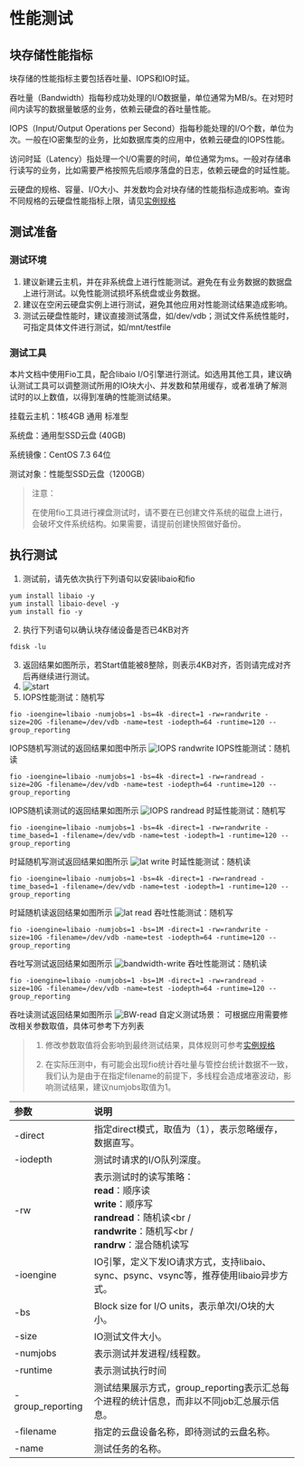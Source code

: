 # 性能测试



## 块存储性能指标

块存储的性能指标主要包括吞吐量、IOPS和IO时延。

吞吐量（Bandwidth）指每秒成功处理的I/O数据量，单位通常为MB/s。在对短时间内读写的数据量敏感的业务，依赖云硬盘的吞吐量性能。

IOPS（Input/Output Operations per Second）指每秒能处理的I/O个数，单位为次。一般在IO密集型的业务，比如数据库类的应用中，依赖云硬盘的IOPS性能。

访问时延（Latency）指处理一个I/O需要的时间，单位通常为ms。一般对存储串行读写的业务，比如需要严格按照先后顺序落盘的日志，依赖云硬盘的时延性能。

云硬盘的规格、容量、I/O大小、并发数均会对块存储的性能指标造成影响。查询不同规格的云硬盘性能指标上限，请见[实例规格](https://docs.jdcloud.com/cn/cloud-disk-service/instance-type)



## 测试准备

### 测试环境

1. 建议新建云主机，并在非系统盘上进行性能测试。避免在有业务数据的数据盘上进行测试。以免性能测试损坏系统盘或业务数据。
2. 建议在空闲云硬盘实例上进行测试，避免其他应用对性能测试结果造成影响。
3. 测试云硬盘性能时，建议直接测试落盘，如/dev/vdb；测试文件系统性能时，可指定具体文件进行测试，如/mnt/testfile

### 测试工具

本片文档中使用Fio工具，配合libaio I/O引擎进行测试。如选用其他工具，建议确认测试工具可以调整测试所用的IO块大小、并发数和禁用缓存，或者准确了解测试时的以上数值，以得到准确的性能测试结果。

挂载云主机：1核4GB 通用 标准型

系统盘：通用型SSD云盘 (40GB)

系统镜像：CentOS 7.3 64位

测试对象：性能型SSD云盘（1200GB）



> 注意：
>
> 在使用fio工具进行裸盘测试时，请不要在已创建文件系统的磁盘上进行，会破坏文件系统结构。如果需要，请提前创建快照做好备份。

## 执行测试

1. 测试前，请先依次执行下列语句以安装libaio和fio

```
yum install libaio -y
yum install libaio-devel -y
yum install fio -y
```

2. 执行下列语句以确认块存储设备是否已4KB对齐

```
fdisk -lu
```

3. 返回结果如图所示，若Start值能被8整除，则表示4KB对齐，否则请完成对齐后再继续进行测试。
4. ![ start ](../../../../image/Elastic-Compute/CloudDisk/start.png)
5. IOPS性能测试：随机写 

```
fio -ioengine=libaio -numjobs=1 -bs=4k -direct=1 -rw=randwrite -size=20G -filename=/dev/vdb -name=test -iodepth=64 -runtime=120 --group_reporting 
```

IOPS随机写测试的返回结果如图中所示
![ IOPS randwrite ](../../../../image/Elastic-Compute/CloudDisk/IOPS-randwrite.png)
IOPS性能测试：随机读

```
fio -ioengine=libaio -numjobs=1 -bs=4k -direct=1 -rw=randread -size=20G -filename=/dev/vdb -name=test -iodepth=64 -runtime=120 --group_reporting 
```

IOPS随机读测试的返回结果如图所示
![ IOPS randread ](../../../../image/Elastic-Compute/CloudDisk/IOPS-randread.png)
时延性能测试：随机写

```
fio -ioengine=libaio -numjobs=1 -bs=4k -direct=1 -rw=randwrite -time_based=1 -filename=/dev/vdb -name=test -iodepth=1 -runtime=120 --group_reporting 
```

时延随机写测试返回结果如图所示
![ lat write ](../../../../image/Elastic-Compute/CloudDisk/lat-write.png)
时延性能测试：随机读

```
fio -ioengine=libaio -numjobs=1 -bs=4k -direct=1 -rw=randread -time_based=1 -filename=/dev/vdb -name=test -iodepth=1 -runtime=120 --group_reporting 
```

时延随机读返回结果如图所示
![ lat read ](../../../../image/Elastic-Compute/CloudDisk/lat-read.png)
吞吐性能测试：随机写

```
fio -ioengine=libaio -numjobs=1 -bs=1M -direct=1 -rw=randwrite -size=10G -filename=/dev/vdb -name=test -iodepth=64 -runtime=120 --group_reporting 
```

吞吐写测试返回结果如图所示
![ bandwidth-write ](../../../../image/Elastic-Compute/CloudDisk/bandwidth-write.png)
吞吐性能测试：随机读

```
fio -ioengine=libaio -numjobs=1 -bs=1M -direct=1 -rw=randread -size=10G -filename=/dev/vdb -name=test -iodepth=64 -runtime=120 --group_reporting 
```

吞吐读测试返回结果如图所示
![ BW-read ](../../../../image/Elastic-Compute/CloudDisk/BW-read.png)
自定义测试场景： 可根据应用需要修改相关参数取值，具体可参考下方列表

> 1. 修改参数取值将会影响到最终测试结果，具体规则可参考[实例规格](https://docs.jdcloud.com/cn/cloud-disk-service/instance-type)
>
> 2. 在实际压测中，有可能会出现fio统计吞吐量与管控台统计数据不一致，我们认为是由于在指定filename的前提下，多线程会造成堵塞波动，影响测试结果，建议numjobs取值为1。

| 参数             | 说明                                                         |
| :--------------- | :----------------------------------------------------------- |
| -direct          | 指定direct模式，取值为（1），表示忽略缓存，数据直写。        |
| -iodepth         | 测试时请求的I/O队列深度。                                    |
| -rw              | 表示测试时的读写策略：<br />**read**：顺序读<br />**write**：顺序写<br />**randread**：随机读<br /<br />**randwrite**：随机写<br /<br />**randrw**：混合随机读写 |
| -ioengine        | IO引擎，定义下发IO请求方式，支持libaio、sync、psync、vsync等，推荐使用libaio异步方式。 |
| -bs              | Block size for I/O units，表示单次I/O块的大小。              |
| -size            | IO测试文件大小。                                             |
| -numjobs         | 表示测试并发进程/线程数。                                    |
| -runtime         | 表示测试执行时间                                             |
| -group_reporting | 测试结果展示方式，group_reporting表示汇总每个进程的统计信息，而非以不同job汇总展示信息。 |
| -filename        | 指定的云盘设备名称，即待测试的云盘名称。                     |
| -name            | 测试任务的名称。                                             |



